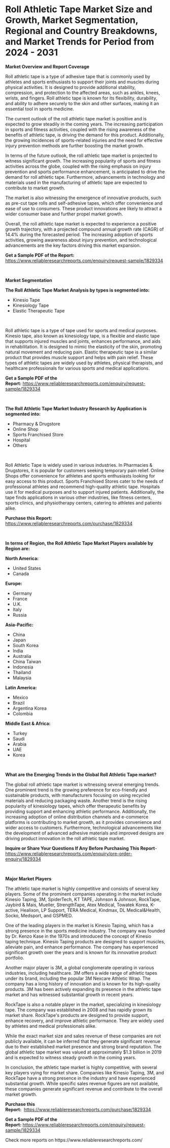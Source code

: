 <p><h1>Roll Athletic Tape Market Size and Growth, Market Segmentation, Regional and Country Breakdowns, and Market Trends for Period from 2024 -  2031</h1></p><p><strong>Market Overview and Report Coverage</strong></p>
<p><p>Roll athletic tape is a type of adhesive tape that is commonly used by athletes and sports enthusiasts to support their joints and muscles during physical activities. It is designed to provide additional stability, compression, and protection to the affected areas, such as ankles, knees, wrists, and fingers. Roll athletic tape is known for its flexibility, durability, and ability to adhere securely to the skin and other surfaces, making it an essential tool in sports medicine.</p><p>The current outlook of the roll athletic tape market is positive and is expected to grow steadily in the coming years. The increasing participation in sports and fitness activities, coupled with the rising awareness of the benefits of athletic tape, is driving the demand for this product. Additionally, the growing incidences of sports-related injuries and the need for effective injury prevention methods are further boosting the market growth.</p><p>In terms of the future outlook, the roll athletic tape market is projected to witness significant growth. The increasing popularity of sports and fitness activities across the globe, coupled with the rising emphasis on injury prevention and sports performance enhancement, is anticipated to drive the demand for roll athletic tape. Furthermore, advancements in technology and materials used in the manufacturing of athletic tape are expected to contribute to market growth.</p><p>The market is also witnessing the emergence of innovative products, such as pre-cut tape rolls and self-adhesive tapes, which offer convenience and ease of use to consumers. These product innovations are likely to attract a wider consumer base and further propel market growth.</p><p>Overall, the roll athletic tape market is expected to experience a positive growth trajectory, with a projected compound annual growth rate (CAGR) of 14.4% during the forecasted period. The increasing adoption of sports activities, growing awareness about injury prevention, and technological advancements are the key factors driving this market expansion.</p></p>
<p><strong>Get a Sample PDF of the Report:</strong> <a href="https://www.reliableresearchreports.com/enquiry/request-sample/1829334">https://www.reliableresearchreports.com/enquiry/request-sample/1829334</a></p>
<p>&nbsp;</p>
<p><strong>Market Segmentation</strong></p>
<p><strong>The Roll Athletic Tape Market Analysis by types is segmented into:</strong></p>
<p><ul><li>Kinesio Tape</li><li>Kinesiology Tape</li><li>Elastic Therapeutic Tape</li></ul></p>
<p>&nbsp;</p>
<p><p>Roll athletic tape is a type of tape used for sports and medical purposes. Kinesio tape, also known as kinesiology tape, is a flexible and elastic tape that supports injured muscles and joints, enhances performance, and aids in rehabilitation. It is designed to mimic the elasticity of the skin, promoting natural movement and reducing pain. Elastic therapeutic tape is a similar product that provides muscle support and helps with pain relief. These types of athletic tapes are widely used by athletes, physical therapists, and healthcare professionals for various sports and medical applications.</p></p>
<p><strong>Get a Sample PDF of the Report:</strong>&nbsp;<a href="https://www.reliableresearchreports.com/enquiry/request-sample/1829334">https://www.reliableresearchreports.com/enquiry/request-sample/1829334</a></p>
<p>&nbsp;</p>
<p><strong>The Roll Athletic Tape Market Industry Research by Application is segmented into:</strong></p>
<p><ul><li>Pharmacy & Drugstore</li><li>Online Shop</li><li>Sports Franchised Store</li><li>Hospital</li><li>Others</li></ul></p>
<p>&nbsp;</p>
<p><p>Roll Athletic Tape is widely used in various industries. In Pharmacies & Drugstores, it is popular for customers seeking temporary pain relief. Online Shops offer convenience for athletes and sports enthusiasts looking for easy access to this product. Sports Franchised Stores cater to the needs of professional athletes and recommend high-quality athletic tape. Hospitals use it for medical purposes and to support injured patients. Additionally, the tape finds applications in various other industries, like fitness centers, sports clinics, and physiotherapy centers, catering to athletes and patients alike.</p></p>
<p><strong>Purchase this Report:</strong>&nbsp; <a href="https://www.reliableresearchreports.com/purchase/1829334">https://www.reliableresearchreports.com/purchase/1829334</a></p>
<p>&nbsp;</p>
<p><strong>In terms of Region, the Roll Athletic Tape Market Players available by Region are:</strong></p>
<p>
    <p> <strong> North America: </strong>
        <ul>
            <li>United States</li>
            <li>Canada</li>
        </ul>
        </p> 
    <p> <strong> Europe: </strong>
        <ul>
            <li>Germany</li>
            <li>France</li>
            <li>U.K.</li>
            <li>Italy</li>
            <li>Russia</li>
        </ul>
        </p> 
    <p> <strong> Asia-Pacific: </strong>
        <ul>
            <li>China</li>
            <li>Japan</li>
            <li>South Korea</li>
            <li>India</li>
            <li>Australia</li>
            <li>China Taiwan</li>
            <li>Indonesia</li>
            <li>Thailand</li>
            <li>Malaysia</li>
        </ul>
        </p> 
    <p> <strong> Latin America: </strong>
        <ul>
            <li>Mexico</li>
            <li>Brazil</li>
            <li>Argentina Korea</li>
            <li>Colombia</li>
        </ul>
        </p> 
    <p> <strong> Middle East & Africa: </strong>
        <ul>
            <li>Turkey</li>
            <li>Saudi</li>
            <li>Arabia</li>
            <li>UAE</li>
            <li>Korea</li>
        </ul>
    </p>
    </p>
<p>&nbsp;</p>
<p><strong>What are the Emerging Trends in the Global Roll Athletic Tape market?</strong></p>
<p><p>The global roll athletic tape market is witnessing several emerging trends. One prominent trend is the growing preference for eco-friendly and sustainable products, with manufacturers focusing on using recycled materials and reducing packaging waste. Another trend is the rising popularity of kinesiology tapes, which offer therapeutic benefits by providing support and enhancing athletic performance. Additionally, the increasing adoption of online distribution channels and e-commerce platforms is contributing to market growth, as it provides convenience and wider access to customers. Furthermore, technological advancements like the development of advanced adhesive materials and improved designs are driving product innovation in the roll athletic tape market.</p></p>
<p><strong>Inquire or Share Your Questions If Any Before Purchasing This Report</strong>- <a href="https://www.reliableresearchreports.com/enquiry/pre-order-enquiry/1829334">https://www.reliableresearchreports.com/enquiry/pre-order-enquiry/1829334</a></p>
<p>&nbsp;</p>
<p><strong>Major Market Players</strong></p>
<p><p>The athletic tape market is highly competitive and consists of several key players. Some of the prominent companies operating in the market include Kinesio Taping, 3M, SpiderTech, KT TAPE, Johnson & Johnson, RockTape, Jaybird & Mais, Mueller, StrengthTape, Atex Medical, Towatek Korea, K-active, Healixon, LP Support, TERA Medical, Kindmax, DL Medical&Health, Socko, Medsport, and GSPMED.</p><p>One of the leading players in the market is Kinesio Taping, which has a strong presence in the sports medicine industry. The company was founded by Dr. Kenzo Kase in the 1970s and introduced the concept of Kinesio taping technique. Kinesio Taping products are designed to support muscles, alleviate pain, and enhance performance. The company has experienced significant growth over the years and is known for its innovative product portfolio.</p><p>Another major player is 3M, a global conglomerate operating in various industries, including healthcare. 3M offers a wide range of athletic tapes under its brand, including the popular 3M Nexcare Athletic Wrap. The company has a long history of innovation and is known for its high-quality products. 3M has been actively expanding its presence in the athletic tape market and has witnessed substantial growth in recent years.</p><p>RockTape is also a notable player in the market, specializing in kinesiology tape. The company was established in 2008 and has rapidly grown its market share. RockTape's products are designed to provide support, enhance recovery, and improve athletic performance. They are widely used by athletes and medical professionals alike.</p><p>While the exact market size and sales revenue of these companies are not publicly available, it can be inferred that they generate significant revenue due to their established market presence and strong brand reputation. The global athletic tape market was valued at approximately $1.3 billion in 2019 and is expected to witness steady growth in the coming years.</p><p>In conclusion, the athletic tape market is highly competitive, with several key players vying for market share. Companies like Kinesio Taping, 3M, and RockTape have a strong presence in the industry and have experienced substantial growth. While specific sales revenue figures are not available, these companies generate significant revenue and contribute to the overall market growth.</p></p>
<p><strong>Purchase this Report:</strong>&nbsp;&nbsp;<a href="https://www.reliableresearchreports.com/purchase/1829334">https://www.reliableresearchreports.com/purchase/1829334</a></p>
<p></p>
<p><strong>Get a Sample PDF of the Report:</strong>&nbsp;<a href="https://www.reliableresearchreports.com/enquiry/request-sample/1829334">https://www.reliableresearchreports.com/enquiry/request-sample/1829334</a></p>
<p>Check more reports on https://www.reliableresearchreports.com/</p>